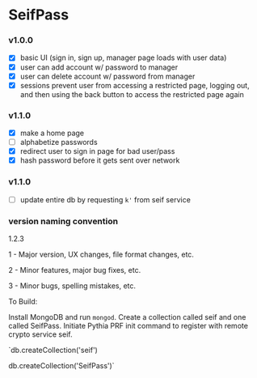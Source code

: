 # SeifPass

### v1.0.0

- [x] basic UI (sign in, sign up, manager page loads with user data)
- [x] user can add account w/ password to manager
- [x] user can delete account w/ password from manager
- [x] sessions prevent user from accessing a restricted page, logging out, and then using the back button to access the restricted page again

### v1.1.0
- [x] make a home page
- [ ] alphabetize passwords
- [x] redirect user to sign in page for bad user/pass
- [x] hash password before it gets sent over network

### v1.1.0
- [ ] update entire db by requesting `k'` from seif service

### version naming convention

1.2.3

1 - Major version, UX changes, file format changes, etc. 

2 - Minor features, major bug fixes, etc.

3 - Minor bugs, spelling mistakes, etc.

To Build:

Install MongoDB and run `mongod`. Create a collection called seif and one called SeifPass. Initiate Pythia PRF init command to register with remote crypto service seif.

`db.createCollection('seif')

db.createCollection('SeifPass')`
